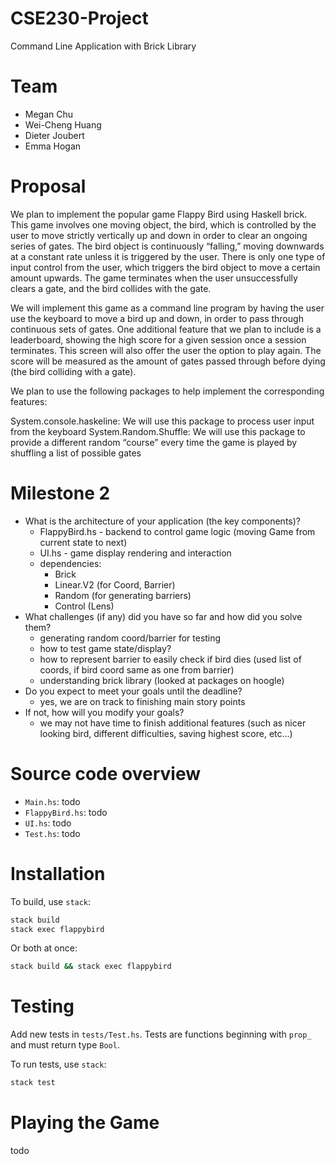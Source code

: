 # CSE230-Project
Command Line Application with Brick Library

# Team

* Megan Chu
* Wei-Cheng Huang
* Dieter Joubert 
* Emma Hogan

# Proposal
We plan to implement the popular game Flappy Bird using Haskell brick. This game involves one moving object, the bird, which is controlled by the user to move strictly vertically up and down in order to clear an ongoing series of gates. The bird object is continuously “falling,” moving downwards at a constant rate unless it is triggered by the user. There is only one type of input control from the user, which triggers the bird object to move a certain amount upwards. The game terminates when the user unsuccessfully clears a gate, and the bird collides with the gate.

We will implement this game as a command line program by having the user use the keyboard to move a bird up and down, in order to pass through continuous sets of gates. One additional feature that we plan to include is a leaderboard, showing the high score for a given session once a session terminates. This screen will also offer the user the option to play again. The score will be measured as the amount of gates passed through before dying (the bird colliding with a gate). 

We plan to use the following packages to help implement the corresponding features:

System.console.haskeline: We will use this package to process user input from the keyboard
System.Random.Shuffle: We will use this package to provide a different random “course” every time the game is played by shuffling a list of possible gates

# Milestone 2

* What is the architecture of your application (the key components)?
  - FlappyBird.hs - backend to control game logic (moving Game from current state to next)
  - UI.hs - game display rendering and interaction
  - dependencies:
    - Brick
    - Linear.V2 (for Coord, Barrier)
    - Random (for generating barriers) 
    - Control (Lens)
* What challenges (if any) did you have so far and how did you solve them?
  - generating random coord/barrier for testing
  - how to test game state/display?
  - how to represent barrier to easily check if bird dies (used list of coords, if bird coord same as one from barrier)
  - understanding brick library (looked at packages on hoogle)
* Do you expect to meet your goals until the deadline?
  - yes, we are on track to finishing main story points
* If not, how will you modify your goals?
  - we may not have time to finish additional features (such as nicer looking bird, different difficulties, saving highest score, etc...)

# Source code overview

* `Main.hs`: todo
* `FlappyBird.hs`: todo
* `UI.hs`: todo
* `Test.hs`: todo

# Installation

To build, use `stack`:

```bash
stack build
stack exec flappybird
```

Or both at once:
```bash
stack build && stack exec flappybird
```

# Testing

Add new tests in `tests/Test.hs`. Tests are functions beginning with `prop_` and must return type `Bool`.

To run tests, use `stack`:

```bash
stack test
```

# Playing the Game
 todo
